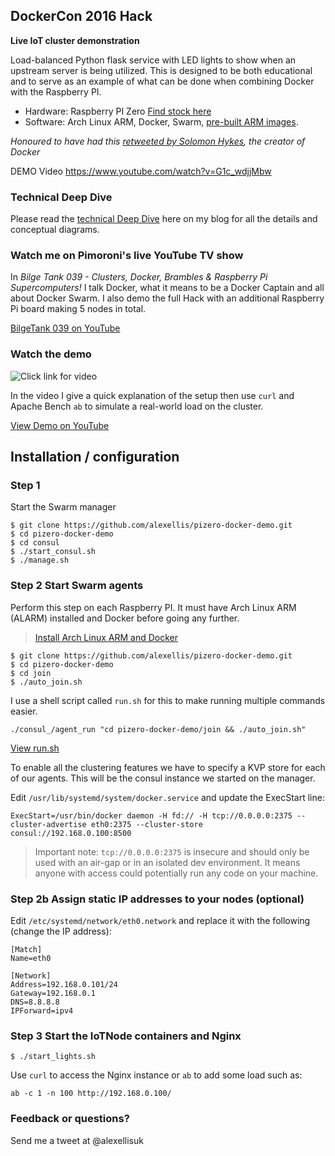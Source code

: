 ## DockerCon 2016 Hack

**Live IoT cluster demonstration**

Load-balanced Python flask service with LED lights to show when an upstream server is being utilized. This is designed to be both educational and to serve as an example of what can be done when combining Docker with the Raspberry PI.

* Hardware: Raspberry PI Zero [Find stock here](http://stockalert.alexellis.io/)
* Software: Arch Linux ARM, Docker, Swarm, [pre-built ARM images](https://github.com/alexellis/docker-arm/tree/master/images/armv6).

*Honoured to have had this [retweeted by Solomon Hykes](https://twitter.com/alexellisuk/status/732497170234937344), the creator of Docker*

DEMO Video https://www.youtube.com/watch?v=G1c_wdjjMbw

### Technical Deep Dive

Please read the [technical Deep Dive](http://blog.alexellis.io/iot-docker-cluster/) here on my blog for all the details and conceptual diagrams.

### Watch me on Pimoroni's live YouTube TV show

In *Bilge Tank 039 - Clusters, Docker, Brambles & Raspberry Pi Supercomputers!* I talk Docker, what it means to be a Docker Captain and all about Docker Swarm. I also demo the full Hack with an additional Raspberry Pi board making 5 nodes in total.

[BilgeTank 039 on YouTube](https://www.youtube.com/watch?v=ASYnWV0Km_A)

### Watch the demo

![Click link for video](https://pbs.twimg.com/media/CjDxIg-WEAAQ1dk.jpg)

In the video I give a quick explanation of the setup then use `curl` and Apache Bench `ab` to simulate a real-world load on the cluster.

[View Demo on YouTube](https://www.youtube.com/embed/IaKRqBRq6CE)

## Installation / configuration

### Step 1

Start the Swarm manager

```
$ git clone https://github.com/alexellis/pizero-docker-demo.git
$ cd pizero-docker-demo
$ cd consul
$ ./start_consul.sh
$ ./manage.sh
```

### Step 2 Start Swarm agents

Perform this step on each Raspberry PI. It must have Arch Linux ARM (ALARM) installed and Docker before going any further.

> [Install Arch Linux ARM and Docker](http://blog.alexellis.io/dockerswarm-pizero/)

```
$ git clone https://github.com/alexellis/pizero-docker-demo.git
$ cd pizero-docker-demo
$ cd join
$ ./auto_join.sh
```

I use a shell script called `run.sh` for this to make running multiple commands easier.

```
./consul_/agent_run "cd pizero-docker-demo/join && ./auto_join.sh"
```

[View run.sh](https://github.com/alexellis/pizero-docker-demo/blob/master/consul/run.sh)

To enable all the clustering features we have to specify a KVP store for each of our agents. This will be the consul instance we started on the manager.

Edit `/usr/lib/systemd/system/docker.service` and update the ExecStart line:

```
ExecStart=/usr/bin/docker daemon -H fd:// -H tcp://0.0.0.0:2375 --cluster-advertise eth0:2375 --cluster-store consul://192.168.0.100:8500
```

> Important note: `tcp://0.0.0.0:2375` is insecure and should only be used with an air-gap or in an isolated dev environment. It means anyone with access could potentially run any code on your machine.

### Step 2b Assign static IP addresses to your nodes (optional)

Edit `/etc/systemd/network/eth0.network` and replace it with the following (change the IP address):

```
[Match]
Name=eth0

[Network]
Address=192.168.0.101/24
Gateway=192.168.0.1
DNS=8.8.8.8
IPForward=ipv4
```

### Step 3 Start the IoTNode containers and Nginx

```
$ ./start_lights.sh 
```

Use `curl` to access the Nginx instance or `ab` to add some load such as:

```
ab -c 1 -n 100 http://192.168.0.100/
```

### Feedback or questions?

Send me a tweet at @alexellisuk

